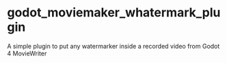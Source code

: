 # godot_moviemaker_whatermark_plugin
A simple plugin to put any watermarker inside a recorded video from Godot 4 MovieWriter
